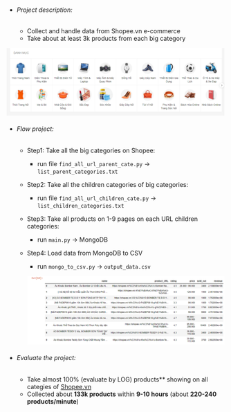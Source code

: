 * ###### Project description:
  - Collect and handle data from Shopee.vn e-commerce
  - Take about at least 3k products from each big category

![img.png](image/img.png)

* ###### Flow project:

    + Step1: Take all the big categories on Shopee:
  
        + run file `find_all_url_parent_cate.py` -> `list_parent_categories.txt`

    + Step2: Take all the children categories of big categories: 
  
        + run file `find_all_url_children_cate.py` -> `list_children_categories.txt`
      
    + Step3: Take all products on 1-9 pages on each URL children categories:

        + run `main.py` -> MongoDB 

    + Step4: Load data from MongoDB to CSV
        + run `mongo_to_csv.py` -> `output_data.csv`
      
      ![img_1.png](image/img_1.png)

    
* ###### Evaluate the project:
  + Take almost 100% (evaluate by LOG) products** showing on all categies of [Shopee.vn]()
  + Collected about **133k products** within **9-10 hours** (about **220-240 products/minute**)